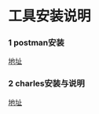工具安装说明
 ====

 ### 1  postman安装   
  
[地址](http://chromecj.com/utilities/2015-04/423.html "地址来源")   


 ### 2  charles安装与说明   
  
[地址](https://blog.csdn.net/mxw2552261/article/details/78645118 "地址来源")   
     

